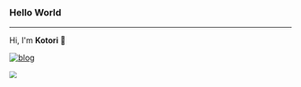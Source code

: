 ### Hello World
----------------
Hi, I'm **Kotori** 👋


[![blog](https://img.shields.io/badge/blog-iamkotori-blueviolet)](https://blog.iamkotori.com/)
<br />

<img src="https://github-readme-stats.vercel.app/api/top-langs/?username=kotori-y&hide=jupyter%20notebook,css,html&layout=compact&theme=gotham" style="zoom:80%;">

<img alt="" src="https://github-profile-trophy.vercel.app/?username=kotori-y&theme=nord&column=7" />
